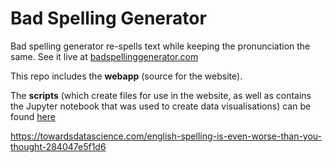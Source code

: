 # Bad Spelling Generator
Bad spelling generator re-spells text while keeping the pronunciation the same. See it live at [badspellinggenerator.com](https://www.bsg.ethanr.co.uk)

This repo includes the **webapp** (source for the website).

The **scripts** (which create files for use in the website, as well as contains the Jupyter notebook that was used to create data visualisations) can be found [here](https://github.com/ethanr-2000/bad-spelling-generator-scripts)

https://towardsdatascience.com/english-spelling-is-even-worse-than-you-thought-284047e5f1d6
